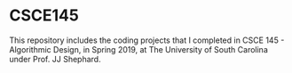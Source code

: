 # CSCE145
This repository includes the coding projects that I completed in CSCE 145 - Algorithmic Design, in Spring 2019, at The University of South Carolina under Prof. JJ Shephard.
